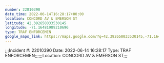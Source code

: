 ```yaml
---
number: 22010390
date_time: 2022-06-14T16:28:17+00:00
location: CONCORD AV & EMERSON ST
latitude: 42.392650033530145
longitude: -71.16481989210696
type: TRAF ENFORCEMEN
google_maps_link: https://maps.google.com/?q=42.392650033530145,-71.16481989210696
---
```


;;;Incident #: 22010390  Date: 2022-06-14 16:28:17   Type: TRAF ENFORCEMEN;;;;;;Location: CONCORD AV & EMERSON ST;;;
